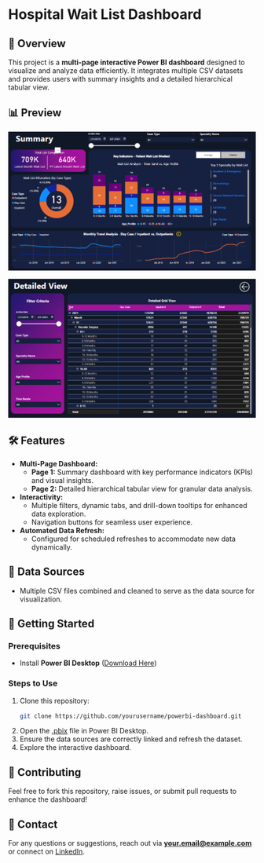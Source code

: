 # Hospital Wait List Dashboard

## 📌 Overview
This project is a **multi-page interactive Power BI dashboard** designed to visualize and analyze data efficiently. It integrates multiple CSV datasets and provides users with summary insights and a detailed hierarchical tabular view.

## 📊 Preview
![page1](Preview\1.png)

![page2](Preview\2.png)

## 🛠 Features
- **Multi-Page Dashboard:**
  - **Page 1:** Summary dashboard with key performance indicators (KPIs) and visual insights.
  - **Page 2:** Detailed hierarchical tabular view for granular data analysis.
- **Interactivity:**
  - Multiple filters, dynamic tabs, and drill-down tooltips for enhanced data exploration.
  - Navigation buttons for seamless user experience.
- **Automated Data Refresh:**
  - Configured for scheduled refreshes to accommodate new data dynamically.

## 📂 Data Sources
- Multiple CSV files combined and cleaned to serve as the data source for visualization.

## 🚀 Getting Started
### Prerequisites
- Install **Power BI Desktop** ([Download Here](https://powerbi.microsoft.com/desktop/))

### Steps to Use
1. Clone this repository:
   ```bash
   git clone https://github.com/yourusername/powerbi-dashboard.git
   ```
2. Open the [.pbix](Healthcare%20Dashboard.pbix) file in Power BI Desktop.
3. Ensure the data sources are correctly linked and refresh the dataset.
4. Explore the interactive dashboard.

## 🤝 Contributing
Feel free to fork this repository, raise issues, or submit pull requests to enhance the dashboard!

## 📧 Contact
For any questions or suggestions, reach out via **your.email@example.com** or connect on [LinkedIn](https://www.linkedin.com/in/yourprofile/).

